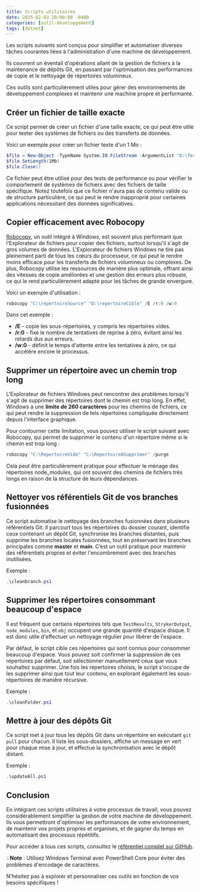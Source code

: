 ```yaml
---
title: Scripts utilitaires
date: 2025-02-03 20:00:00 -0400
categories: [outil-developpement]
tags: [dotnet]
---
```


Les scripts suivants sont conçus pour simplifier et automatiser diverses tâches courantes liées à l'administration d'une machine de développement.

Ils couvrent un éventail d'opérations allant de la gestion de fichiers à la maintenance de dépôts Git, en passant par l'optimisation des performances de copie et le nettoyage de répertoires volumineux.

Ces outils sont particulièrement utiles pour gérer des environnements de développement complexes et maintenir une machine propre et performante.

## Créer un fichier de taille exacte

Ce script permet de créer un fichier d'une taille exacte, ce qui peut être utile pour tester des systèmes de fichiers ou des transferts de données.

Voici un exemple pour créer un fichier texte d'un 1 Mo :

```ps1
$file = New-Object -TypeName System.IO.FileStream -ArgumentList "D:\TestFile.txt", "Create", "ReadWrite"
$file.SetLength(1Mb)
$file.Close()
```

Ce fichier peut être utilisé pour des tests de performance ou pour vérifier le comportement de systèmes de fichiers avec des fichiers de taille spécifique. Notez toutefois que ce fichier n'aura pas de contenu valide ou de structure particulière, ce qui peut le rendre inapproprié pour certaines applications nécessitant des données significatives.

## Copier efficacement avec Robocopy

[Robocopy](https://learn.microsoft.com/fr-fr/windows-server/administration/windows-commands/robocopy), un outil intégré à Windows, est souvent plus performant que l'Explorateur de fichiers pour copier des fichiers, surtout lorsqu'il s'agit de gros volumes de données. L'Explorateur de fichiers Windows ne tire pas pleinement parti de tous les cœurs du processeur, ce qui peut le rendre moins efficace pour les transferts de fichiers volumineux ou complexes. De plus, Robocopy utilise les ressources de manière plus optimale, offrant ainsi des vitesses de copie améliorées et une gestion des erreurs plus robuste, ce qui le rend particulièrement adapté pour les tâches de grande envergure.

Voici un exemple d'utilisation :

```ps1
robocopy "C:\repertoireSource" "D:\repertoireCible" /E /r:0 /w:0
```

Dans cet exemple :

- **/E** - copie les sous-répertoires, y compris les répertoires vides.
- **/r:0** - fixe le nombre de tentatives de reprise à zéro, évitant ainsi les retards dus aux erreurs.
- **/w:0** - définit le temps d'attente entre les tentatives à zéro, ce qui accélère encore le processus.

## Supprimer un répertoire avec un chemin trop long

L'Explorateur de fichiers Windows peut rencontrer des problèmes lorsqu'il s'agit de supprimer des répertoires dont le chemin est trop long. En effet, Windows a une **limite de 260 caractères** pour les chemins de fichiers, ce qui peut rendre la suppression de tels répertoires compliquée directement depuis l'interface graphique.

Pour contourner cette limitation, vous pouvez utiliser le script suivant avec Robocopy, qui permet de supprimer le contenu d'un répertoire même si le chemin est trop long :

```ps1
robocopy "C:\RepertoireVide" "C:\RepertoireASupprimer" /purge
```

Cela peut être particulièrement pratique pour effectuer le ménage des répertoires node_modules, qui ont souvent des chemins de fichiers très longs en raison de la structure de leurs dépendances.

## Nettoyer vos référentiels Git de vos branches fusionnées

Ce script automatise le nettoyage des branches fusionnées dans plusieurs référentiels Git. Il parcourt tous les répertoires du dossier courant, identifie ceux contenant un dépôt Git, synchronise les branches distantes, puis supprime les branches locales fusionnées, tout en préservant les branches principales comme **master** et **main**. C’est un outil pratique pour maintenir des référentiels propres et éviter l'encombrement avec des branches inutilisées.

Exemple :

```ps1
.\cleanbranch.ps1
```

## Supprimer les répertoires consommant beaucoup d'espace

Il est fréquent que certains répertoires tels que `TestResults`, `StrykerOutput`, `node_modules`, `bin`, et `obj` occupent une grande quantité d'espace disque. Il est donc utile d'effectuer un nettoyage régulier pour libérer de l'espace.

Par défaut, le script cible ces répertoires qui sont connus pour consommer beaucoup d'espace. Vous pouvez soit confirmer la suppression de ces répertoires par défaut, soit sélectionner manuellement ceux que vous souhaitez supprimer. Une fois les répertoires choisis, le script s'occupe de les supprimer ainsi que tout leur contenu, en explorant également les sous-répertoires de manière récursive.

Exemple :

```ps1
.\cleanFolder.ps1
```

## Mettre à jour des dépôts Git

Ce script met à jour tous les dépôts Git dans un répertoire en exécutant `git pull` pour chacun. Il liste les sous-dossiers, affiche un message en vert pour chaque mise à jour, et effectue la synchronisation avec le dépôt distant.

Exemple :

```ps1
.\updateAll.ps1
```

## Conclusion

En intégrant ces scripts utilitaires à votre processus de travail, vous pouvez considérablement simplifier la gestion de votre machine de développement. Ils vous permettront d'optimiser les performances de votre environnement, de maintenir vos projets propres et organisés, et de gagner du temps en automatisant des processus répétitifs.

Pour accéder à tous ces scripts, consultez le [référentiel complet sur GitHub](https://github.com/alexis35115/scripts-utilitaires).

💡**Note** : Utilisez Windows Terminal avec PowerShell Core pour éviter des problèmes d'encodage de caractères.

N'hésitez pas à explorer et personnaliser ces outils en fonction de vos besoins spécifiques !
 